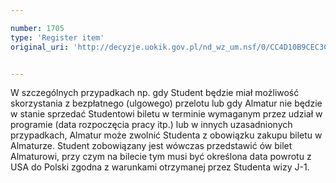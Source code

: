```yaml
---

number: 1705
type: 'Register item'
original_uri: 'http://decyzje.uokik.gov.pl/nd_wz_um.nsf/0/CC4D10B9CEC3C0DDC125763F003A050C?OpenDocument'


---
```


W szczególnych przypadkach np. gdy Student będzie miał możliwość skorzystania z bezpłatnego (ulgowego) przelotu lub gdy Almatur nie będzie w stanie sprzedać Studentowi biletu w terminie wymaganym przez udział w programie (data rozpoczęcia pracy itp.) lub w innych uzasadnionych przypadkach, Almatur może zwolnić Studenta z obowiązku zakupu biletu w Almaturze. Student zobowiązany jest wówczas przedstawić ów bilet Almaturowi, przy czym na bilecie tym musi być określona data powrotu z USA do Polski zgodna z warunkami otrzymanej przez Studenta wizy J-1.
